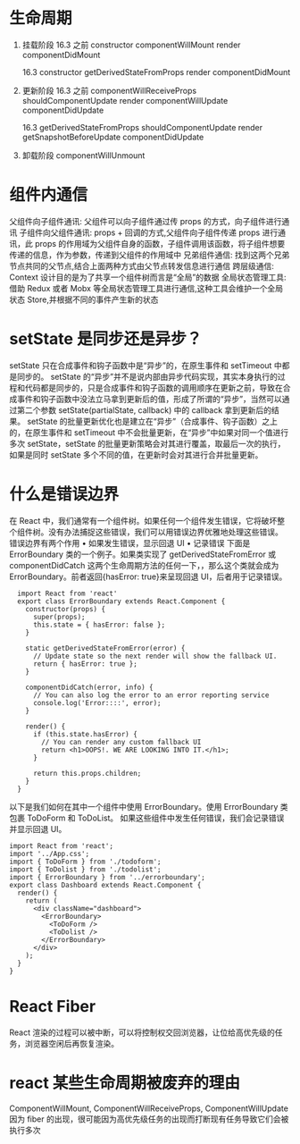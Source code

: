 # 生命周期

1. 挂载阶段
   16.3 之前
   constructor
   componentWillMount
   render
   componentDidMount

   16.3
   constructor
   getDerivedStateFromProps
   render
   componentDidMount

2. 更新阶段
   16.3 之前
   componentWillReceiveProps
   shouldComponentUpdate
   render
   componentWillUpdate
   componentDidUpdate

   16.3
   getDerivedStateFromProps
   shouldComponentUpdate
   render
   getSnapshotBeforeUpdate
   componentDidUpdate

3. 卸载阶段
   componentWillUnmount

# 组件内通信

父组件向子组件通讯: 父组件可以向子组件通过传 props 的方式，向子组件进行通讯
子组件向父组件通讯: props + 回调的方式,父组件向子组件传递 props 进行通讯，此 props 的作用域为父组件自身的函数，子组件调用该函数，将子组件想要传递的信息，作为参数，传递到父组件的作用域中
兄弟组件通信: 找到这两个兄弟节点共同的父节点,结合上面两种方式由父节点转发信息进行通信
跨层级通信: Context 设计目的是为了共享一个组件树而言是“全局”的数据
全局状态管理工具: 借助 Redux 或者 Mobx 等全局状态管理工具进行通信,这种工具会维护一个全局状态 Store,并根据不同的事件产生新的状态

# setState 是同步还是异步？

setState 只在合成事件和钩子函数中是“异步”的，在原生事件和 setTimeout 中都是同步的。
setState 的“异步”并不是说内部由异步代码实现，其实本身执行的过程和代码都是同步的，只是合成事件和钩子函数的调用顺序在更新之前，导致在合成事件和钩子函数中没法立马拿到更新后的值，形成了所谓的“异步”，当然可以通过第二个参数 setState(partialState, callback) 中的 callback 拿到更新后的结果。
setState 的批量更新优化也是建立在“异步”（合成事件、钩子函数）之上的，在原生事件和 setTimeout 中不会批量更新，在“异步”中如果对同一个值进行多次 setState，setState 的批量更新策略会对其进行覆盖，取最后一次的执行，如果是同时 setState 多个不同的值，在更新时会对其进行合并批量更新。

# 什么是错误边界

在 React 中，我们通常有一个组件树。如果任何一个组件发生错误，它将破坏整个组件树。没有办法捕捉这些错误，我们可以用错误边界优雅地处理这些错误。
错误边界有两个作用
• 如果发生错误，显示回退 UI
• 记录错误
下面是 ErrorBoundary 类的一个例子。如果类实现了 getDerivedStateFromError 或 componentDidCatch 这两个生命周期方法的任何一下，，那么这个类就会成为 ErrorBoundary。前者返回{hasError: true}来呈现回退 UI，后者用于记录错误。

```
  import React from 'react'
  export class ErrorBoundary extends React.Component {
    constructor(props) {
      super(props);
      this.state = { hasError: false };
    }

    static getDerivedStateFromError(error) {
      // Update state so the next render will show the fallback UI.
      return { hasError: true };
    }

    componentDidCatch(error, info) {
      // You can also log the error to an error reporting service
      console.log('Error::::', error);
    }

    render() {
      if (this.state.hasError) {
        // You can render any custom fallback UI
        return <h1>OOPS!. WE ARE LOOKING INTO IT.</h1>;
      }

      return this.props.children;
    }
  }
```

以下是我们如何在其中一个组件中使用 ErrorBoundary。使用 ErrorBoundary 类包裹 ToDoForm 和 ToDoList。 如果这些组件中发生任何错误，我们会记录错误并显示回退 UI。

```
import React from 'react';
import '../App.css';
import { ToDoForm } from './todoform';
import { ToDolist } from './todolist';
import { ErrorBoundary } from '../errorboundary';
export class Dashboard extends React.Component {
  render() {
    return (
      <div className="dashboard">
        <ErrorBoundary>
          <ToDoForm />
          <ToDolist />
        </ErrorBoundary>
      </div>
    );
  }
}
```

# React Fiber

React 渲染的过程可以被中断，可以将控制权交回浏览器，让位给高优先级的任务，浏览器空闲后再恢复渲染。

# react 某些生命周期被废弃的理由

ComponentWillMount, ComponentWillReceiveProps, ComponentWillUpdate
因为 fiber 的出现，很可能因为高优先级任务的出现而打断现有任务导致它们会被执行多次
